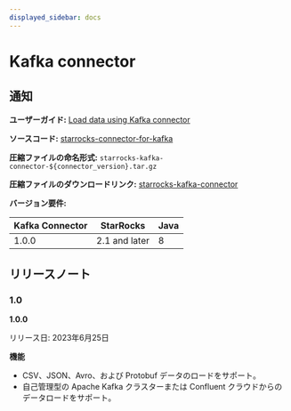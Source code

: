 ```yaml
---
displayed_sidebar: docs
---
```


# Kafka connector

## 通知

**ユーザーガイド:** [Load data using Kafka connector](../loading/Kafka-connector-starrocks.md)

**ソースコード:** [starrocks-connector-for-kafka](https://github.com/StarRocks/starrocks-connector-for-kafka)

**圧縮ファイルの命名形式:** `starrocks-kafka-connector-${connector_version}.tar.gz`

**圧縮ファイルのダウンロードリンク:** [starrocks-kafka-connector](https://github.com/StarRocks/starrocks-connector-for-kafka/releases)

**バージョン要件:**

| Kafka Connector | StarRocks | Java |
| --------------- | --------- | ---- |
| 1.0.0           | 2.1 and later | 8    |

## リリースノート

### 1.0

**1.0.0**

リリース日: 2023年6月25日

**機能**

- CSV、JSON、Avro、および Protobuf データのロードをサポート。
- 自己管理型の Apache Kafka クラスターまたは Confluent クラウドからのデータロードをサポート。